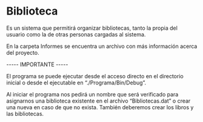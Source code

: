 # Biblioteca

Es un sistema que permitirá organizar bibliotecas, tanto la propia del usuario como la de otras personas cargadas al sistema. 

En la carpeta Informes se encuentra un archivo con más información acerca del proyecto. 

----- IMPORTANTE -----

El programa se puede ejecutar desde el acceso directo en el directorio inicial o desde el ejecutable en “./Programa/Bin/Debug”.

Al iniciar el programa nos pedirá un nombre que será verificado para asignarnos una biblioteca existente en el archivo “Bibliotecas.dat” 
o crear una nueva en caso de que no exista. También deberemos crear los libros y las bibliotecas.




